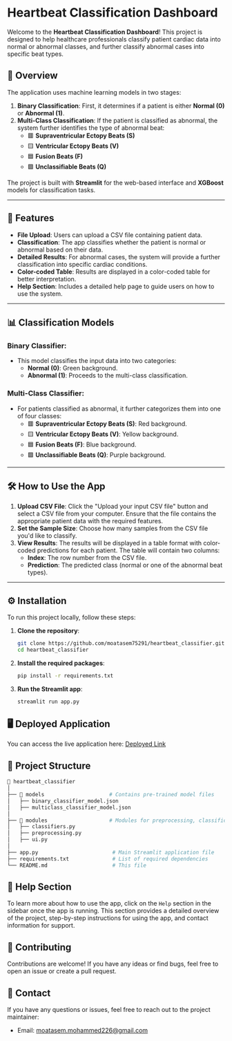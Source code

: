 # Heartbeat Classification Dashboard

Welcome to the **Heartbeat Classification Dashboard**! This project is designed to help healthcare professionals classify patient cardiac data into normal or abnormal classes, and further classify abnormal cases into specific beat types.

## 🚀 Overview

The application uses machine learning models in two stages:

1. **Binary Classification**: First, it determines if a patient is either **Normal (0)** or **Abnormal (1)**.
2. **Multi-Class Classification**: If the patient is classified as abnormal, the system further identifies the type of abnormal beat:
   - 🟥 **Supraventricular Ectopy Beats (S)**
   - 🟨 **Ventricular Ectopy Beats (V)**
   - 🟦 **Fusion Beats (F)**
   - 🟪 **Unclassifiable Beats (Q)**

The project is built with **Streamlit** for the web-based interface and **XGBoost** models for classification tasks.

---

## 🌟 Features

- **File Upload**: Users can upload a CSV file containing patient data.
- **Classification**: The app classifies whether the patient is normal or abnormal based on their data.
- **Detailed Results**: For abnormal cases, the system will provide a further classification into specific cardiac conditions.
- **Color-coded Table**: Results are displayed in a color-coded table for better interpretation.
- **Help Section**: Includes a detailed help page to guide users on how to use the system.

---

## 📊 Classification Models

### Binary Classifier:

- This model classifies the input data into two categories:
  - **Normal (0)**: Green background.
  - **Abnormal (1)**: Proceeds to the multi-class classification.

### Multi-Class Classifier:

- For patients classified as abnormal, it further categorizes them into one of four classes:
  - 🟥 **Supraventricular Ectopy Beats (S)**: Red background.
  - 🟨 **Ventricular Ectopy Beats (V)**: Yellow background.
  - 🟦 **Fusion Beats (F)**: Blue background.
  - 🟪 **Unclassifiable Beats (Q)**: Purple background.

---

## 🛠️ How to Use the App

1. **Upload CSV File**: Click the "Upload your input CSV file" button and select a CSV file from your computer. Ensure that the file contains the appropriate patient data with the required features.
2. **Set the Sample Size**: Choose how many samples from the CSV file you'd like to classify.
3. **View Results**: The results will be displayed in a table format with color-coded predictions for each patient. The table will contain two columns:
   - **Index**: The row number from the CSV file.
   - **Prediction**: The predicted class (normal or one of the abnormal beat types).

---

## ⚙️ Installation

To run this project locally, follow these steps:

1. **Clone the repository**:
   ```bash
   git clone https://github.com/moatasem75291/heartbeat_classifier.git
   cd heartbeat_classifier
   ```
2. **Install the required packages**:
   ```bash
   pip install -r requirements.txt
   ```
3. **Run the Streamlit app**:
   ```bash
   streamlit run app.py
   ```

## 🖥️ Deployed Application

You can access the live application here: [Deployed Link](https://heartbeat-moatasem22.streamlit.app/)

## 📁 Project Structure

```bash
📂 heartbeat_classifier
│
├── 📁 models                     # Contains pre-trained model files
│   ├── binary_classifier_model.json
│   ├── multiclass_classifier_model.json
│
├── 📁 modules                    # Modules for preprocessing, classification, and UI
│   ├── classifiers.py
│   ├── preprocessing.py
│   ├── ui.py
│
├── app.py                        # Main Streamlit application file
├── requirements.txt              # List of required dependencies
└── README.md                     # This file
```

## 📑 Help Section

To learn more about how to use the app, click on the `Help` section in the sidebar once the app is running. This section provides a detailed overview of the project, step-by-step instructions for using the app, and contact information for support.

## 🤝 Contributing

Contributions are welcome! If you have any ideas or find bugs, feel free to open an issue or create a pull request.

## 📧 Contact

If you have any questions or issues, feel free to reach out to the project maintainer:

- Email: moatasem.mohammed226@gmail.com
